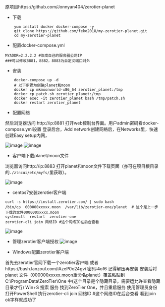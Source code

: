 原项目https://github.com/Jonnyan404/zerotier-planet 
- 下载
```
    yum install docker docker-compose -y
    git clone https://github.com/feko2018/my-zerotier-planet.git
    cd my-zerotier-planet
```

- 配置docker-compose.yml
```
MYADDR=2.2.2.2 #改成自己的服务器公网IP
###可以修改8881，8882，8883为自定义端口对外
```

- 安装
```
    docker-compose up -d
    # 以下步骤为创建planet和moon
    docker cp mkmoonworld-x86_64 zerotier_planet:/tmp
    docker cp patch.sh zerotier_planet:/tmp
    docker exec -it zerotier_planet bash /tmp/patch.sh
    docker restart zerotier_planet
````

- 配置网络

然后浏览器访问 http://ip:8881 打开web控制台界面。用户admin密码看docker-compose.yml设置
登录后台，Add network创建网络后，在Networks里，快速创建Easy setup内网，

![image](https://user-images.githubusercontent.com/38614242/219947023-a5fe2cc3-e395-4f82-a75b-68ed216e88dd.png)
![image](https://user-images.githubusercontent.com/38614242/219947090-b937f274-3b70-4b8a-86dd-510e643a5786.png)

- 客户端下载planet/moon文件

浏览器访问http://ip:8883 打开planet和moon文件下载页面（亦可在项目根目录的`./ztncui/etc/myfs/`里获取）。

![image](https://user-images.githubusercontent.com/38614242/219947241-968261ed-6886-4ba9-9c58-a54581a01dfd.png)

- centos7安装zerotier客户端
```
curl -s https://install.zerotier.com/ | sudo bash
/bin/cp  000000xxxxx.moon  /var/lib/zerotier-one/planet  # 这个是上一步下载的文件000000xxxxx.moon
systemctl  restart  zerotier-one
zerotier-cli join 网络ID #这个网络ID在后台查看
```
![image](https://user-images.githubusercontent.com/38614242/219947470-ad5fec9b-44c6-4c92-aeb8-c789d228b0e0.png)

- 管理zerotier客户端授权
![image](https://user-images.githubusercontent.com/38614242/219947575-85682df0-3fd9-4a87-bdee-c5fc20f57ce3.png)

- Windows配置zerotier客户端


首先去zerotier官网下载一个zerotier客户端
或者https://bash.lanzoul.com/iAzeP0o24gvi 密码:4of6  记得解压再安装
安装后将 planet 文件（000000xxxxx.moon重命名planet）覆盖粘贴到 C:\ProgramData\ZeroTier\One 中(这个目录是个隐藏目录，需要运允许查看隐藏目录才行)
Win+S 搜索 服务
找到ZeroTier One，并且重启服务
使用管理员身份打开PowerShell
执行zerotier-cli join 网络ID #这个网络ID在后台查看
看到join ok字样就成功了
